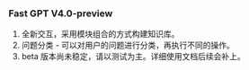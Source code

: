 ### Fast GPT V4.0-preview

1. 全新交互，采用模块组合的方式构建知识库。
2. 问题分类 - 可以对用户的问题进行分类，再执行不同的操作。
3. beta 版本尚未稳定，请以测试为主。详细使用文档后续会补上。
